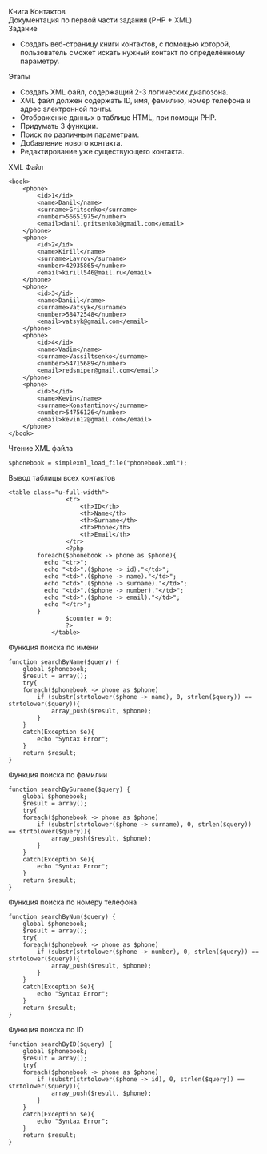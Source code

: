 Книга Контактов  
Документация по первой части задания (PHP + XML)  
Задание  
- Создать веб-страницу книги контактов, с помощью которой, пользователь сможет искать нужный контакт по определённому параметру.
 
Этапы
* Создать XML файл, содержащий 2-3 логических диапозона.
* XML файл должен содержать ID, имя, фамилию, номер телефона и адрес электронной почты.
* Отображение данных в таблице HTML, при помощи PHP.
* Придумать 3 функции.
* Поиск по различным параметрам.
* Добавление нового контакта.
* Редактирование уже существующего контакта.

XML Файл

```
<book>
	<phone>
		<id>1</id>
		<name>Danil</name>
		<surname>Gritsenko</surname>
		<number>56651975</number>
		<email>danil.gritsenko3@gmail.com</email>
	</phone>
	<phone>
		<id>2</id>
		<name>Kirill</name>
		<surname>Lavrov</surname>
		<number>42935865</number>
		<email>kirill546@mail.ru</email>
	</phone>
	<phone>
		<id>3</id>
		<name>Daniil</name>
		<surname>Vatsyk</surname>
		<number>58472548</number>
		<email>vatsyk@gmail.com</email>
	</phone>
	<phone>
		<id>4</id>
		<name>Vadim</name>
		<surname>Vassiltsenko</surname>
		<number>54715689</number>
		<email>redsniper@gmail.com</email>
	</phone>
	<phone>
		<id>5</id>
		<name>Kevin</name>
		<surname>Konstantinov</surname>
		<number>54756126</number>
		<email>kevin12@gmail.com</email>
	</phone>
</book>
```

Чтение XML файла
```
$phonebook = simplexml_load_file("phonebook.xml");
```
Вывод таблицы всех контактов
```
<table class="u-full-width">
                <tr>
                    <th>ID</th>
                    <th>Name</th>
                    <th>Surname</th>
                    <th>Phone</th>
                    <th>Email</th>
                </tr>
                <?php
        foreach($phonebook -> phone as $phone){
          echo "<tr>";
          echo "<td>".($phone -> id)."</td>";
          echo "<td>".($phone -> name)."</td>";
          echo "<td>".($phone -> surname)."</td>";
          echo "<td>".($phone -> number)."</td>";
          echo "<td>".($phone -> email)."</td>";
          echo "</tr>";
        }
                $counter = 0;
                ?>
            </table>
```
Функция поиска по имени
```
function searchByName($query) {
    global $phonebook;
    $result = array();
	try{
    foreach($phonebook -> phone as $phone)
        if (substr(strtolower($phone -> name), 0, strlen($query)) == strtolower($query)){
            array_push($result, $phone);
        }
	}
	catch(Exception $e){
		echo "Syntax Error";
	}
    return $result;
}
```
Функция поиска по фамилии
```
function searchBySurname($query) {
    global $phonebook;
    $result = array();
	try{
    foreach($phonebook -> phone as $phone)
        if (substr(strtolower($phone -> surname), 0, strlen($query)) == strtolower($query)){
            array_push($result, $phone);
        }
	}
	catch(Exception $e){
		echo "Syntax Error";
	}
    return $result;
}  
```
Функция поиска по номеру телефона
```
function searchByNum($query) {
    global $phonebook;
    $result = array();
	try{
    foreach($phonebook -> phone as $phone)
        if (substr(strtolower($phone -> number), 0, strlen($query)) == strtolower($query)){
            array_push($result, $phone);
        }
	}
	catch(Exception $e){
		echo "Syntax Error";
	}
    return $result;
}  
```
Функция поиска по ID
```
function searchByID($query) {
    global $phonebook;
    $result = array();
	try{
    foreach($phonebook -> phone as $phone)
        if (substr(strtolower($phone -> id), 0, strlen($query)) == strtolower($query)){
            array_push($result, $phone);
        }
	}
	catch(Exception $e){
		echo "Syntax Error";
	}
    return $result;
}
```
